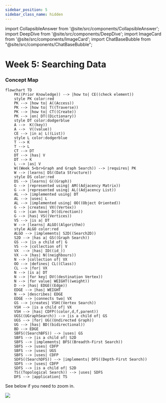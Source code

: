 ```yaml
---
sidebar_position: 5
sidebar_class_name: hidden
---
```


import CollapsibleAnswer from '@site/src/components/CollapsibleAnswer';
import DeepDive from '@site/src/components/DeepDive';
import ImageCard from '@site/src/components/ImageCard';
import ChatBaseBubble from "@site/src/components/ChatBaseBubble";

# Week 5: Searching Data


<ChatBaseBubble/>

### Concept Map

```mermaid
flowchart TD
    PK((Prior Knowledge)) --> |how to| CE((check element))
    style PK color:red
    PK --> |how to| A((Access))
    PK --> |how to| T((Traverse))
    PK --> |how to| CT((Create))
    PK --> |on| DT((Dictionary))
    style DT color:dodgerblue
    A -->  K((key))
    A -->  V((value))
    CE --> |in a| L((List))
    style L color:dodgerblue
    T --> K
    T --> L
    CT --> DT
    DT --> |has| V
    DT --> K
    L --> |as| V
    W((Week 5<br>Graph and Graph Search)) --> |requires| PK
    W --> |learns| DS((Data Structure))
    style DS color:red
    DS --> |learns| G((Graph))
    G --> |represented using| AM((Adjacency Matrix))
    G --> |represented using| AL((Adjacency List))
    AL --> |implemented using| DT
    AL --> |uses| L
    AL --> |implemented using| OO((Object Oriented))
    G --> |creates| VX((Vertex))
    G --> |can have| D((direction))
    G --> |has| VS((Vertices))
    VS --> |is a| DT
    W --> |learns| ALGO((Algorithm))
    style ALGO color:red
    ALGO --> |implements| S2D((Search2D))
    S2D --> |has a| GS((Graph Search))
    GS --> |is a child of| G
    VS --> |collection of| V
    VX  --> |has| ID((id_))
    VX --> |has| N((neighbours))
    N --> |collection of| VX
    OO --> |defines| CL((Class))
    CL --> |for| VX
    N --> |is a| DT
    N --> |for key| DV((destination Vertex))
    N --> |for value| WEIGHT((weight))
    D --> |has| EDGE((Edge))
    EDGE --> |has| WEIGHT
    N --> |describes| EDGE
    EDGE --> |connects two| VX
    GS --> |creates| VSH((Vertex Search))
    VSH --> |is a child of| VX
    VSH --> |has| CDFP((color,d,f,parent))
    UGS((UGraphSearch)) --> |is a child of| GS
    UGS --> |for| UG((Undirected Graph))
    UG --> |has| BD((bidirectional))
    BD --> EDGE
    SBFS((SearchBFS)) --> |uses| GS
    SBFS --> |is a child of| S2D
    SBFS --> |implements| BFS((Breadth-First Search))
    SBFS --> |uses| CDFP
    SBFS --> |uses| UGS
    SBFS --> |uses| CDFP
    SDFS((SearchDFS)) --> |implements| DFS((Depth-First Search))
    SDFS --> |uses| CDFP
    SDFS --> |is a child of| S2D
    TS((Topological Search)) --> |uses| SDFS
    DFS --> |application| TS
```

See below if you need to zoom in.

![](https://www.dropbox.com/scl/fi/kxkl5112qw81pmruroc2w/DDW-Concept-Map-Week-5.drawio.png?rlkey=wu4ctxusyxkof1z75bkhiz8jp&raw=1)
